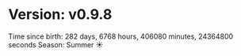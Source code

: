 # Version: v0.9.8
Time since birth: 282 days, 6768 hours, 406080 minutes, 24364800 seconds
Season: Summer ☀️
